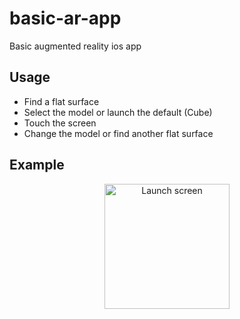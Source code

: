 # basic-ar-app
Basic augmented reality ios app

## Usage
* Find a flat surface
* Select the model or launch the default (Cube)
* Touch the screen
* Change the model or find another flat surface

## Example
<p align="center">
  <img src="https://raw.githubusercontent.com/marcounbeknownst/basic-ar-app/master/README-complements/example.gif" width="200" title="Launch screen">
</p>
